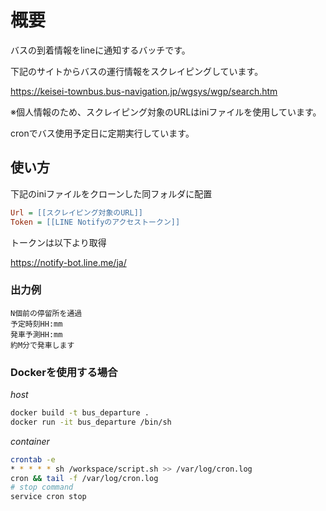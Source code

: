 # 概要

バスの到着情報をlineに通知するバッチです。

下記のサイトからバスの運行情報をスクレイピングしています。

https://keisei-townbus.bus-navigation.jp/wgsys/wgp/search.htm

※個人情報のため、スクレイピング対象のURLはiniファイルを使用しています。

cronでバス使用予定日に定期実行しています。

## 使い方

下記のiniファイルをクローンした同フォルダに配置

``` bus_departure.ini
Url = [[スクレイピング対象のURL]]
Token = [[LINE Notifyのアクセストークン]]
```

トークンは以下より取得


https://notify-bot.line.me/ja/



### 出力例
```
N個前の停留所を通過
予定時刻HH:mm
発車予測HH:mm
約M分で発車します
```

### Dockerを使用する場合
*host*
``` sh
docker build -t bus_departure .
docker run -it bus_departure /bin/sh
```

*container*
``` sh
crontab -e
* * * * * sh /workspace/script.sh >> /var/log/cron.log
cron && tail -f /var/log/cron.log
# stop command
service cron stop
```